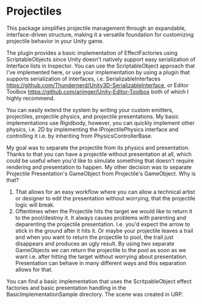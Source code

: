 # Projectiles
This package simplifies projectile management through an expandable, interface-driven structure, making it a versatile foundation for customizing projectile behavior in your Unity game.

The plugin provides a basic implementation of EffectFactories using ScriptableObjects since Unity doesn't natively support easy serialization of Interface lists in Inspector. You can use the ScriptableObject approach that I've implemented here, or use your implementation by using a plugin that supports serialization of interfaces, i.e. SerializableInterfaces https://github.com/Thundernerd/Unity3D-SerializableInterface, or Editor Toolbox https://github.com/arimger/Unity-Editor-Toolbox both of which I highly recommend.

You can easily extend the system by writing your custom emitters, projectiles, projectile physics, and projectile presentations. My basic implementations use Rigidbody, however, you can quickly implement other physics, i.e. 2D by implementing the IProjectilePhysics interface and controlling it i.e. by inheriting from PhysicsControllerBase.

My goal was to separate the projectile from its physics and presentation. Thanks to that you can have a projectile without presentation at all, which could be useful when you'd like to simulate something that doesn't require rendering and presentation to happen.
My other decision was to separate Projectile Presentation's GameObject from Projectile's GameObject. Why is that? 
  1. That allows for an easy workflow where you can allow a technical artist or designer to edit the presentation without worrying, that the projectile logic will break.
  2. Oftentimes when the Projectile hits the target we would like to return it to the pool/destroy it. It always causes problems with parenting and deparenting the projectile presentation. I.e. you'd expect the arrow to stick in the ground after it hits it. Or maybe your projectile leaves a trail and when you want to return the projectile to pool, the trail just disappears and produces an ugly result. By using two separate GameObjects we can return the projectile to the pool as soon as we want i.e. after hitting the target without worrying about presentation. Presentation can behave in many different ways and this separation allows for that.

You can find a basic implementation that uses the ScritpableObject effect factories and basic presentation handling in the BasicImplementationSample directory. The scene was created in URP. 

